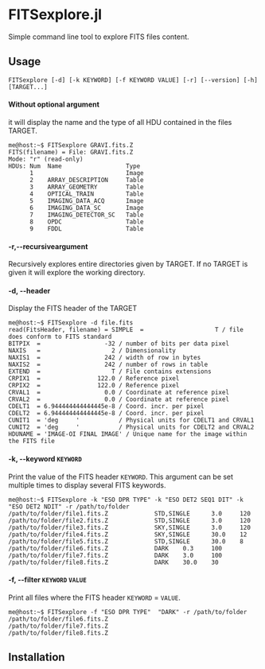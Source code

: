 # FITSexplore.jl

Simple command line tool to explore FITS files content.

## Usage

```FITSexplore [-d] [-k KEYWORD] [-f KEYWORD VALUE] [-r] [--version] [-h] [TARGET...]```

#### Without optional argument

it will display the name and the type of all HDU
contained in the files TARGET.

```console
me@host:~$ FITSexplore GRAVI.fits.Z
FITS(filename) = File: GRAVI.fits.Z
Mode: "r" (read-only)
HDUs: Num  Name                  Type
      1                          Image
      2    ARRAY_DESCRIPTION     Table
      3    ARRAY_GEOMETRY        Table
      4    OPTICAL_TRAIN         Table
      5    IMAGING_DATA_ACQ      Image
      6    IMAGING_DATA_SC       Image
      7    IMAGING_DETECTOR_SC   Table
      8    OPDC                  Table
      9    FDDL                  Table
```

#### -r,--recursiveargument

Recursively explores entire directories given by TARGET. If no TARGET is given it will explore the working directory.

#### -d, --header

Display the FITS header of the TARGET

```console
me@host:~$ FITSexplore -d file.fits
read(FitsHeader, filename) = SIMPLE  =                    T / file does conform to FITS standard
BITPIX  =                  -32 / number of bits per data pixel
NAXIS   =                    2 / Dimensionality
NAXIS1  =                  242 / width of row in bytes
NAXIS2  =                  242 / number of rows in table
EXTEND  =                    T / File contains extensions
CRPIX1  =                122.0 / Reference pixel
CRPIX2  =                122.0 / Reference pixel
CRVAL1  =                  0.0 / Coordinate at reference pixel
CRVAL2  =                  0.0 / Coordinate at reference pixel
CDELT1  = 6.944444444444445e-8 / Coord. incr. per pixel
CDELT2  = 6.944444444444445e-8 / Coord. incr. per pixel
CUNIT1  = 'deg     '           / Physical units for CDELT1 and CRVAL1
CUNIT2  = 'deg     '           / Physical units for CDELT2 and CRVAL2
HDUNAME = 'IMAGE-OI FINAL IMAGE' / Unique name for the image within the FITS file
```

#### -k, --keyword `KEYWORD`

Print the value of the FITS header `KEYWORD`.
This argument can be set multiple times to display several FITS keywords.

```console
me@host:~$ FITSexplore -k "ESO DPR TYPE" -k "ESO DET2 SEQ1 DIT" -k  "ESO DET2 NDIT" -r /path/to/folder
/path/to/folder/file1.fits.Z             STD,SINGLE      3.0     120
/path/to/folder/file2.fits.Z             STD,SINGLE      3.0     120
/path/to/folder/file3.fits.Z             SKY,SINGLE      3.0     120
/path/to/folder/file4.fits.Z             SKY,SINGLE      30.0    12
/path/to/folder/file5.fits.Z             STD,SINGLE      30.0    8
/path/to/folder/file6.fits.Z             DARK    0.3     100
/path/to/folder/file7.fits.Z             DARK    3.0     100
/path/to/folder/file8.fits.Z             DARK    30.0    30
```

#### -f, --filter `KEYWORD` `VALUE`

Print all files where the FITS header `KEYWORD` = `VALUE`.

```console
me@host:~$ FITSexplore -f "ESO DPR TYPE"  "DARK" -r /path/to/folder
/path/to/folder/file6.fits.Z
/path/to/folder/file7.fits.Z
/path/to/folder/file8.fits.Z
```

## Installation
